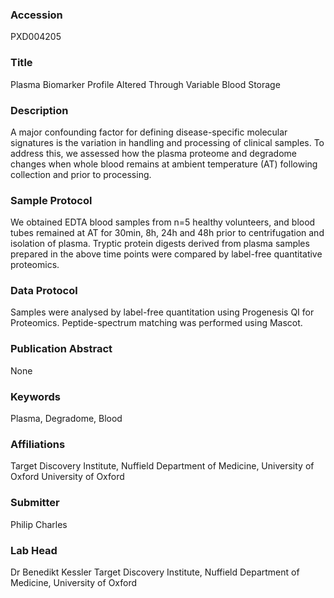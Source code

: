 ### Accession
PXD004205

### Title
Plasma Biomarker Profile Altered Through Variable Blood Storage

### Description
A major confounding factor for defining disease-specific molecular signatures is the variation in handling and processing of clinical samples. To address this, we assessed how the plasma proteome and degradome changes when whole blood remains at ambient temperature (AT) following collection and prior to processing.

### Sample Protocol
We obtained EDTA blood samples from n=5 healthy volunteers, and blood tubes remained at AT for 30min, 8h, 24h and 48h prior to centrifugation and isolation of plasma. Tryptic protein digests derived from plasma samples prepared in the above time points were compared by label-free quantitative proteomics.

### Data Protocol
Samples were analysed by label-free quantitation using Progenesis QI for Proteomics. Peptide-spectrum matching was performed using Mascot.

### Publication Abstract
None

### Keywords
Plasma, Degradome, Blood

### Affiliations
Target Discovery Institute, Nuffield Department of Medicine, University of Oxford
University of Oxford

### Submitter
Philip Charles

### Lab Head
Dr Benedikt Kessler
Target Discovery Institute, Nuffield Department of Medicine, University of Oxford


